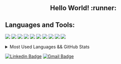 <h2 align="center">Hello World! :runner:</h2>
  
## Languages and Tools:

![](https://img.shields.io/badge/Code-PHP-informational?style=flat-square&logo=php&color=777bb4&logoColor=8892BF)
![](https://img.shields.io/badge/Code-Laravel-informational?style=flat-square&logo=laravel&color=FF2D20)
![](https://img.shields.io/badge/Code-Lumen-informational?style=flat-square&logo=lumen&color=F4645F)
![](https://img.shields.io/badge/Code-JavaScript-informational?style=flat-square&logo=javascript&color=F7DF1E)
![](https://img.shields.io/badge/Code-NodeJS-informational?style=flat-square&logo=node.js&color=#339933)
![](https://img.shields.io/badge/Tools-Docker-informational?style=flat-square&logo=docker&color=2496ED)
![](https://img.shields.io/badge/Tools-MySQL-informational?style=flat-square&logo=mysql&color=4479A1&logoColor=2496ED)
![](https://img.shields.io/badge/Tools-SQLServer-informational?style=flat-square&logo=microsoft-sql-server&color=CC2927&logoColor=CC2927)
![](https://img.shields.io/badge/OS-Linux-informational?style=flat-square&logo=linux&color=fcc624)
![](https://img.shields.io/badge/OS-WSL2-ormational?style=flat-square&logo=linux&color=0872ca)
  

<details>
  <summary>Most Used Languages && GitHub Stats</summary>
  <div>
    <div align="left">
      <img src="https://github-readme-stats.vercel.app/api/top-langs/?username=filipe1309&langs_count=20&layout=compact&theme=dark">
      <img src="https://github-readme-stats.vercel.app/api?username=filipe1309&show_icons=true&theme=highcontrast">
    </div>
</details>
  
[![Linkedin Badge](https://img.shields.io/badge/-LinkedIn-blue?style=for-the-badge&logo=Linkedin&logoColor=white)](https://www.linkedin.com/in/filipe1309/)
[![Gmail Badge](https://img.shields.io/badge/-Gmail-c14438?style=for-the-badge&logo=Gmail&logoColor=white)](mailto:filipe1309@gmail.com)


